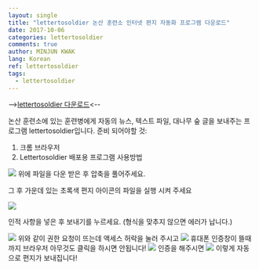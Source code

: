 ```yaml
---
layout: single
title: "lettertosoldier 논산 훈련소 인터넷 편지 자동화 프로그램 다운로드"
date: 2017-10-06
categories: lettertosoldier
comments: true
author: MINJUN KWAK
lang: Korean
ref: lettertosoldier
tags:
  - lettertosoldier
---
```


--><a href="/assets/lettertosoldier_ver1.zip">lettertosoldier 다운로드</a><--

논산 훈련소에 있는 훈련병에게 자동의 뉴스, 텍스트 파일, 대나무 숲 글을 보내주는 프로그램 lettertosoldier입니다. 
준비 되어야할 것:
1.	크롬 브라우저
2.	Lettertosoldier 배포용 프로그램
사용방법
 
<img src="/assets/lettertosoldier1.png">
위에 파일을 다운 받은 후 압축을 풀어주세요.

그 후 가운데 있는 초록색 편지 아이콘의 파일을 실행 시켜 주세요

<img src="/assets/lettertosoldier2.png">
 
인적 사항을 넣은 후 보내기를 누르세요. (형식을 맞추지 않으면 에러가 납니다.)
 
<img src="/assets/lettertosoldier3.png">
위와 같이 권한 요청이 뜨는데 액세스 허락을 눌러 주시고

<img src="/assets/lettertosoldier4.png">
휴대폰 인증창이 뜰때까지 브라우저 아무것도 클릭을 하시면 안됩니다!

<img src="/assets/lettertosoldier5.png">
인증을 해주시면

<img src="/assets/lettertosoldier6.png">
이렇게 자동으로 편지가 보내집니다!
